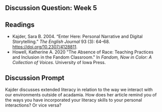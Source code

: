 ## Discussion Question: Week 5

## Readings 

- Kajder, Sara B. 2004. “Enter Here: Personal Narrative and Digital Storytelling.” *The English Journal* 93 (3): 64–68. https://doi.org/10.2307/4128811.
- Howell, Katherine A. 2020 "The Absence of Race: Teaching Practices and Inclusion in the Fandom Classroom." In *Fandom, Now in Color: A Collection of Voices.* University of Iowa Press.


## Discussion Prompt

Kajder discusses extended literacy in relation to the way we interact with our environments outside of acadamia. How does her article remind you of the ways you have incorporated your literacy skills to your personal interactions? Or vice versa?
